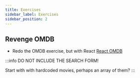 ```yaml
---
title: Exercises
sidebar_label: Exercises
sidebar_position: 2
---
```


<!-- markdownlint-disable no-inline-html no-trailing-punctuation -->

## Revenge OMDB

- Redo the OMDB exercise, but with React [React OMDB](/docs/exercises/react-movie-review)

:::info
DO NOT INCLUDE THE SEARCH FORM!

Start with with hardcoded movies, perhaps an array of them?
:::
